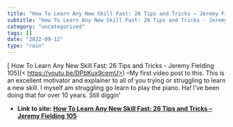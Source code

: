 ```yaml
---
title: "How To Learn Any New Skill Fast: 26 Tips and Tricks – Jeremy Fielding 105"
subtitle: "How To Learn Any New Skill Fast: 26 Tips and Tricks - Jeremy Fielding 105"
category: "uncategorized"
tags: []
date: "2022-09-12"
type: "rain"
---
```

[ How To Learn Any New Skill Fast: 26 Tips and Tricks - Jeremy Fielding 105](<
https://youtu.be/DPbKux9cemU>) –My first video post to this. This is an
excellent motivator and explainer to all of you trying or struggling to learn
a new skill. I myself am struggling go learn to play the piano. Ha! I’ve been
doing that for over 10 years. Still diggin’


* **Link to site:** **[How To Learn Any New Skill Fast: 26 Tips and Tricks – Jeremy Fielding 105](None)**
